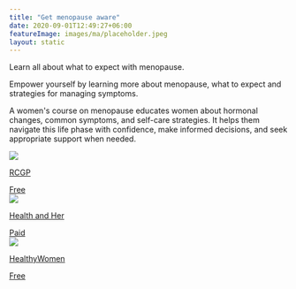 ```yaml
---
title: "Get menopause aware"
date: 2020-09-01T12:49:27+06:00
featureImage: images/ma/placeholder.jpeg
layout: static
---
```


Learn all about what to expect with menopause.

Empower yourself by learning more about menopause, what to expect and strategies for managing symptoms.

A women's course on menopause educates women about hormonal changes, common symptoms, and self-care strategies. It helps them navigate this life phase with confidence, make informed decisions, and seek appropriate support when needed.

<a class="ma-link" href="https://elearning.rcgp.org.uk/course/view.php?id=237"><div class="ma-card ma-card-Health"><div class="ma-icon"><img src ="/images/icon-check.png"/></div><div class="ma-name"><p>RCGP</p></div><div class="ma-paid-text"><span>Free</span></div></div></a><a class="ma-link" href="https://www.healthandher.com"><div class="ma-card ma-card-Health"><div class="ma-icon"><img src ="/images/icon-pound.png"/></div><div class="ma-name"><p>Health and Her</p></div><div class="ma-paid-text"><span>Paid</span></div></div></a><a class="ma-link" href="https://www.healthywomen.org/content/article/what-every-woman-should-know-about-menopause"><div class="ma-card ma-card-Health"><div class="ma-icon"><img src ="/images/icon-check.png"/></div><div class="ma-name"><p>HealthyWomen</p></div><div class="ma-paid-text"><span>Free </span></div></div></a>  

<br/><br/>






